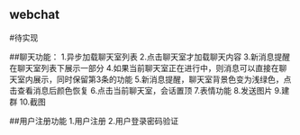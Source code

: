 ## webchat

#待实现

##聊天功能：
    1.异步加载聊天室列表
    2.点击聊天室才加载聊天内容
    3.新消息提醒在聊天室列表下展示一部分
    4.如果当前聊天室正在进行中，则消息可以直接在聊天室内展示，同时保留第3条的功能
    5.新消息提醒，聊天室背景色变为浅绿色，点击查看消息后颜色恢复
    6.点击当前聊天室，会话置顶
    7.表情功能
    8.发送图片
    9.建群
    10.截图
    
##用户注册功能
    1.用户注册
    2.用户登录密码验证